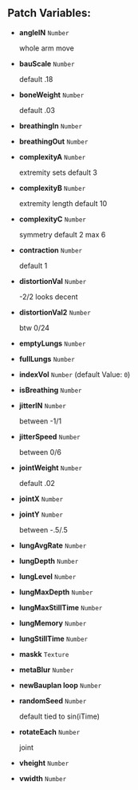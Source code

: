 ## Patch Variables:

* __angleIN__ ```Number```

  whole arm move

* __bauScale__ ```Number```

  default .18

* __boneWeight__ ```Number```

  default .03

* __breathingIn__ ```Number```
* __breathingOut__ ```Number```
* __complexityA__ ```Number```

  extremity sets default 3

* __complexityB__ ```Number```

  extremity length default 10

* __complexityC__ ```Number```

  symmetry default 2 max 6

* __contraction__ ```Number```

  default 1

* __distortionVal__ ```Number```

  -2/2 looks decent

* __distortionVal2__ ```Number```

  btw 0/24

* __emptyLungs__ ```Number```
* __fullLungs__ ```Number```
* __indexVol__ ```Number``` (default Value: `0`)
* __isBreathing__ ```Number```
* __jitterIN__ ```Number```

  between -1/1

* __jitterSpeed__ ```Number```

  between 0/6

* __jointWeight__ ```Number```

  default .02

* __jointX__ ```Number```
* __jointY__ ```Number```

  between -.5/.5

* __lungAvgRate__ ```Number```
* __lungDepth__ ```Number```
* __lungLevel__ ```Number```
* __lungMaxDepth__ ```Number```
* __lungMaxStillTime__ ```Number```
* __lungMemory__ ```Number```
* __lungStillTime__ ```Number```
* __maskk__ ```Texture```
* __metaBlur__ ```Number```
* __newBauplan loop__ ```Number```
* __randomSeed__ ```Number```

  default tied to sin(iTime)

* __rotateEach__ ```Number```

  joint

* __vheight__ ```Number```
* __vwidth__ ```Number```

